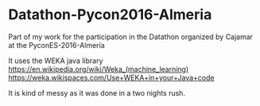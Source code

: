 # Datathon-Pycon2016-Almeria
Part of my work for the participation in the Datathon organized by Cajamar at the PyconES-2016-Almería

It uses the WEKA java library
https://en.wikipedia.org/wiki/Weka_(machine_learning)
https://weka.wikispaces.com/Use+WEKA+in+your+Java+code


It is kind of messy as it was done in a two nights rush.
